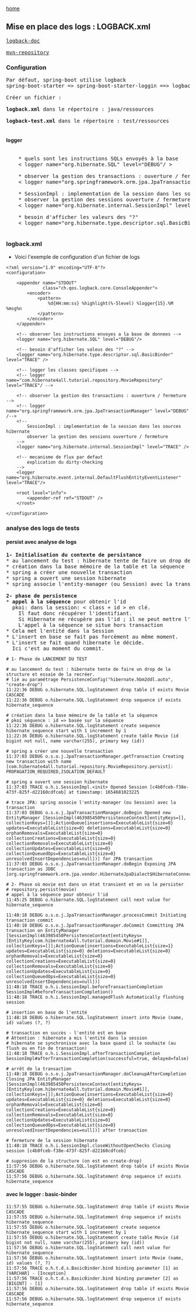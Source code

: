 [home](../index.md)

## Mise en place des logs : LOGBACK.xml

<pre>
<a href="https://logback.qos.ch/manual/introduction.html" target="_blank">logback-doc</a>

<a href="https://mvnrepository.com/artifact/ch.qos.logback/logback-classic/1.4.6" target="_blank">mvn-repository</a>
</pre>

### Configuration
<pre>
Par défaut, spring-boot utilise logback
spring-boot-starter => spring-boot-starter-loggin ==> logback / slf4j

Créer un fichier :

<b>logback.xml</b> dans le répertoire : java/ressources

<b>logback-test.xml</b> dans le répertoire : test/ressources

</pre>

#### logger
<pre>

    * quels sont les instructions SQLs envoyés à la base
    < logger name="org.hibernate.SQL" level="DEBUG"/ >

    * observer la gestion des transactions : ouverture / fermeture
    < logger name="org.springframework.orm.jpa.JpaTransactionManager" level="DEBUG" />

    * SessionImpl : implementation de la session dans les sources hibernate
    * observer la gestion des sessions ouverture / fermeture
    < logger name="org.hibernate.internal.SessionImpl" level="TRACE" / >

    * besoin d'afficher les valeurs des "?"
    < logger name="org.hibernate.type.descriptor.sql.BasicBinder" level="TRACE" / >

</pre>

### logback.xml

- Voici l'exemple de configuration d'un fichier de logs

```
<?xml version="1.0" encoding="UTF-8"?>
<configuration>

    <appender name="STDOUT"
              class="ch.qos.logback.core.ConsoleAppender">
        <encoder>
            <pattern>
                %d{HH:mm:ss} %highlight(%-5level) %logger{15}.%M %msg%n
            </pattern>
        </encoder>
    </appender>

    <!-- observer les instructions envoyes a la base de donnees -->
    <logger name="org.hibernate.SQL" level="DEBUG"/>

    <!-- besoin d'afficher les valeus des "?" -->
    <logger name="org.hibernate.type.descriptor.sql.BasicBinder" level="TRACE" />

    <!-- logger les classes specifiques -->
    <!-- logger name="com.hibernate4all.tutorial.repository.MovieRepository" level="TRACE"/ -->

    <!-- observer la gestion des transactions : ouverture / fermeture -->
    <!-- logger name="org.springframework.orm.jpa.JpaTransactionManager" level="DEBUG" /-->
    <!--
        SessionImpl : implementation de la session dans les sources hibernate
        observer la gestion des sessions ouverture / fermeture
    -->
    <logger name="org.hibernate.internal.SessionImpl" level="TRACE" />

    <!-- mecanisme de flux par defaut
        explication du dirty-checking
    -->
    <logger name="org.hibernate.event.internal.DefaultFlushEntityEventListener" level="TRACE"/>

    <root level="info">
        <appender-ref ref="STDOUT" />
    </root>

</configuration>
```

### analyse des logs de tests

#### persist avec analyse de logs
<pre>
<b>1- Initialisation du contexte de persistance</b>
* au lancement du test : hibernate tente de faire un drop de la structure et essaie de la recréer.
* création dans la base mémoire de la table et la séquence
* spring a créer une nouvelle transaction
* spring a ouvert une session hibernate
* spring associe l'entity-manager (ou Session) avec la transaction

<b>2- phase de persistence </b>
* <b>appel à la séquence</b> pour obtenir l'id
  pkoi: dans la session: < class + id > en clé.
    Il faut donc récupérer l'identifiant.
    Si Hibernate ne récupère pas l'id ; il ne peut mettre l'entité dans la session.
    L'appel à la séquence se situe hors transaction
* Cela met l'entité dans la Session
* L'insert en base se fait pas forcèment au même moment.
* L'insert se fait quand hibernate le décide.
  Ici c'est au moment du commit.
</pre>


```
# 1- Phase de LANCEMENT DU TEST

# au lancement du test : hibernate tente de faire un drop de la structure et essaie de la recréer.
# lié au paramétrage PersistenceConfig("hibernate.hbm2ddl.auto", "create-drop")
11:22:36 DEBUG o.hibernate.SQL.logStatement drop table if exists Movie CASCADE
11:22:36 DEBUG o.hibernate.SQL.logStatement drop sequence if exists hibernate_sequence

# création dans la base mémoire de la table et la séquence
# pkoi séquence : id => basée sur la séquence
11:22:36 DEBUG o.hibernate.SQL.logStatement create sequence hibernate_sequence start with 1 increment by 1
11:22:36 DEBUG o.hibernate.SQL.logStatement create table Movie (id bigint not null, name varchar(255), primary key (id))

# spring a créer une nouvelle transaction
11:37:03 DEBUG o.s.o.j.JpaTransactionManager.getTransaction Creating new transaction with name [com.hibernate4all.tutorial.repository.MovieRepository.persist]: PROPAGATION_REQUIRED,ISOLATION_DEFAULT

# spring a ouvert une session hibernate
11:37:03 TRACE o.h.i.SessionImpl.<init> Opened Session [c4b0fceb-f38e-473f-825f-d22160cdfceb] at timestamp: 1654681023225

# trace JPA: spring associe l'entity-manager (ou Session) avec la transaction
11:37:03 DEBUG o.s.o.j.JpaTransactionManager.doBegin Opened new EntityManager [SessionImpl(463985450PersistenceContext[entityKeys=[], collectionKeys=[]];ActionQueue[insertions=ExecutableList{size=0} updates=ExecutableList{size=0} deletions=ExecutableList{size=0} orphanRemovals=ExecutableList{size=0} collectionCreations=ExecutableList{size=0} collectionRemovals=ExecutableList{size=0} collectionUpdates=ExecutableList{size=0} collectionQueuedOps=ExecutableList{size=0} unresolvedInsertDependencies=null])] for JPA transaction
11:37:03 DEBUG o.s.o.j.JpaTransactionManager.doBegin Exposing JPA transaction as JDBC [org.springframework.orm.jpa.vendor.HibernateJpaDialect$HibernateConnectionHandle@39ead1b7]

# 2- Phase où movie est dans un état transient et on va le persister
# repository.persist(movie)
# appel à la séquence pour obtenir l'id
11:45:25 DEBUG o.hibernate.SQL.logStatement call next value for hibernate_sequence

11:48:18 DEBUG o.s.o.j.JpaTransactionManager.processCommit Initiating transaction commit
11:48:18 DEBUG o.s.o.j.JpaTransactionManager.doCommit Committing JPA transaction on EntityManager [SessionImpl(463985450PersistenceContext[entityKeys=[EntityKey[com.hibernate4all.tutorial.domain.Movie#1]], collectionKeys=[]];ActionQueue[insertions=ExecutableList{size=1} updates=ExecutableList{size=0} deletions=ExecutableList{size=0} orphanRemovals=ExecutableList{size=0} collectionCreations=ExecutableList{size=0} collectionRemovals=ExecutableList{size=0} collectionUpdates=ExecutableList{size=0} collectionQueuedOps=ExecutableList{size=0} unresolvedInsertDependencies=null])]
11:48:18 TRACE o.h.i.SessionImpl.beforeTransactionCompletion SessionImpl#beforeTransactionCompletion()
11:48:18 TRACE o.h.i.SessionImpl.managedFlush Automatically flushing session

# insertion en base de l'entité
11:48:18 DEBUG o.hibernate.SQL.logStatement insert into Movie (name, id) values (?, ?)

# transaction en succès - l'entité est en base
# Attention : hibernate a mis l'entité dans la session
# hibernate se synchronisse avec la base quand il le souhaite (au flush ou en fin de transaction)
11:48:18 TRACE o.h.i.SessionImpl.afterTransactionCompletion SessionImpl#afterTransactionCompletion(successful=true, delayed=false)

# arrêt de la transaction
11:48:18 DEBUG o.s.o.j.JpaTransactionManager.doCleanupAfterCompletion Closing JPA EntityManager [SessionImpl(463985450PersistenceContext[entityKeys=[EntityKey[com.hibernate4all.tutorial.domain.Movie#1]], collectionKeys=[]];ActionQueue[insertions=ExecutableList{size=0} updates=ExecutableList{size=0} deletions=ExecutableList{size=0} orphanRemovals=ExecutableList{size=0} collectionCreations=ExecutableList{size=0} collectionRemovals=ExecutableList{size=0} collectionUpdates=ExecutableList{size=0} collectionQueuedOps=ExecutableList{size=0} unresolvedInsertDependencies=null])] after transaction

# fermeture de la session hibernate
11:48:18 TRACE o.h.i.SessionImpl.closeWithoutOpenChecks Closing session [c4b0fceb-f38e-473f-825f-d22160cdfceb]

# suppresion de la structure (on est en create-drop)
11:57:56 DEBUG o.hibernate.SQL.logStatement drop table if exists Movie CASCADE
11:57:56 DEBUG o.hibernate.SQL.logStatement drop sequence if exists hibernate_sequence
```

#### avec le logger : basic-binder

```
11:57:55 DEBUG o.hibernate.SQL.logStatement drop table if exists Movie CASCADE
11:57:55 DEBUG o.hibernate.SQL.logStatement drop sequence if exists hibernate_sequence
11:57:55 DEBUG o.hibernate.SQL.logStatement create sequence hibernate_sequence start with 1 increment by 1
11:57:55 DEBUG o.hibernate.SQL.logStatement create table Movie (id bigint not null, name varchar(255), primary key (id))
11:57:56 DEBUG o.hibernate.SQL.logStatement call next value for hibernate_sequence
11:57:56 DEBUG o.hibernate.SQL.logStatement insert into Movie (name, id) values (?, ?)
11:57:56 TRACE o.h.t.d.s.BasicBinder.bind binding parameter [1] as [VARCHAR] - [Inception]
11:57:56 TRACE o.h.t.d.s.BasicBinder.bind binding parameter [2] as [BIGINT] - [1]
11:57:56 DEBUG o.hibernate.SQL.logStatement drop table if exists Movie CASCADE
11:57:56 DEBUG o.hibernate.SQL.logStatement drop sequence if exists hibernate_sequence
```